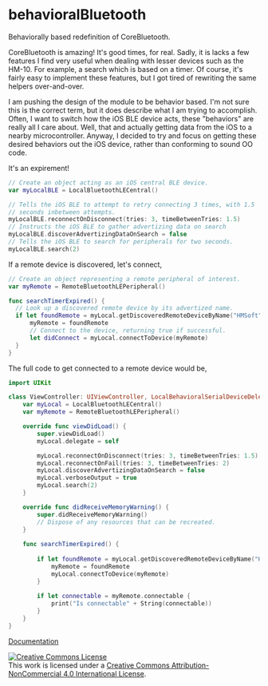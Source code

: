 # behavioralBluetooth
Behaviorally based redefinition of CoreBluetooth.

CoreBluetooth is amazing! It's good times, for real.  Sadly, it is lacks a few features I find very useful when dealing with lesser devices such as the HM-10.  For example, a search which is based on a timer.  Of course, it's fairly easy to implement these features, but I got tired of rewriting the same helpers over-and-over.

I am pushing the design of the module to be behavior based.  I'm not sure this is the correct term, but it does describe what I am trying to accomplish.  Often, I want to switch how the iOS BLE device acts, these "behaviors" are really all I care about.  Well, that and actually getting data from the iOS to a nearby microcontroller.  Anyway, I decided to try and focus on getting these desired behaviors out the iOS device, rather than conforming to sound OO code.

It's an expirement!



```swift
// Create an object acting as an iOS central BLE device.
var myLocalBLE = LocalBluetoothLECentral()

// Tells the iOS BLE to attempt to retry connecting 3 times, with 1.5
// seconds inbetween attempts.
myLocalBLE.reconnectOnDisconnect(tries: 3, timeBetweenTries: 1.5)
// Instructs the iOS BLE to gather advertizing data on search
myLocalBLE.discoverAdvertizingDataOnSearch = false
// Tells the iOS BLE to search for peripherals for two seconds.
myLocalBLE.search(2)
```

If a remote device is discovered, let's connect,

```swift
// Create an object representing a remote peripheral of interest.
var myRemote = RemoteBluetoothLEPeripheral()

func searchTimerExpired() {
  // Look up a discovered remote device by its advertized name.
  if let foundRemote = myLocal.getDiscoveredRemoteDeviceByName("HMSoft"){
      myRemote = foundRemote
      // Connect to the device, returning true if successful.
      let didConnect = myLocal.connectToDevice(myRemote)
  }
}
```

The full code to get connected to a remote device would be,
```swift
import UIKit

class ViewController: UIViewController, LocalBehavioralSerialDeviceDelegate {
    var myLocal = LocalBluetoothLECentral()
    var myRemote = RemoteBluetoothLEPeripheral()

    override func viewDidLoad() {
        super.viewDidLoad()
        myLocal.delegate = self

        myLocal.reconnectOnDisconnect(tries: 3, timeBetweenTries: 1.5)
        myLocal.reconnectOnFail(tries: 3, timeBetweenTries: 2)
        myLocal.discoverAdvertizingDataOnSearch = false
        myLocal.verboseOutput = true
        myLocal.search(2)
    }

    override func didReceiveMemoryWarning() {
        super.didReceiveMemoryWarning()
        // Dispose of any resources that can be recreated.
    }
    
    func searchTimerExpired() {
        
        if let foundRemote = myLocal.getDiscoveredRemoteDeviceByName("HMSoft"){
            myRemote = foundRemote
            myLocal.connectToDevice(myRemote)
        }
        
        if let connectable = myRemote.connectable {
            print("Is connectable" + String(connectable))
        }
    }
}
```

[Documentation](http://ladvien.github.io/jazzy/behavioralBluetooth/index.html)


<a rel="license" href="http://creativecommons.org/licenses/by-nc/4.0/"><img alt="Creative Commons License" style="border-width:0" src="https://i.creativecommons.org/l/by-nc/4.0/88x31.png" /></a><br />This work is licensed under a <a rel="license" href="http://creativecommons.org/licenses/by-nc/4.0/">Creative Commons Attribution-NonCommercial 4.0 International License</a>.

